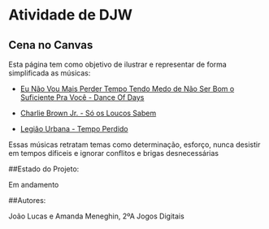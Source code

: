 # Atividade de DJW 
## Cena no Canvas

Esta página tem como objetivo de ilustrar e representar de forma simplificada as músicas:

- [Eu Não Vou Mais Perder Tempo Tendo Medo de Não Ser Bom o Suficiente Pra Você - Dance Of Days](https://www.youtube.com/watch?v=wD1xSPx3U-c)

- [Charlie Brown Jr. - Só os Loucos Sabem](https://www.youtube.com/watch?v=JRJj4z-prvM)

- [Legião Urbana - Tempo Perdido](https://www.youtube.com/watch?v=2hr7Uqu6G80)

Essas músicas retratam temas como determinação, esforço, nunca desistir em tempos díficeis e ignorar conflitos e brigas desnecessárias

##Estado do Projeto:

Em andamento

##Autores:

João Lucas e Amanda Meneghin, 2ºA Jogos Digitais


